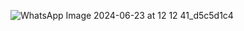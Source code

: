 ![WhatsApp Image 2024-06-23 at 12 12 41_d5c5d1c4](https://github.com/Adityaraj05/LeetCode/assets/118068294/af7d12fe-bc19-430c-9259-3e7a68027513)
